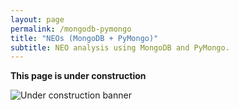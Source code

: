 ```yaml
---
layout: page
permalink: /mongodb-pymongo
title: "NEOs (MongoDB + PyMongo)"
subtitle: NEO analysis using MongoDB and PyMongo.
---
```


**This page is under construction**

![Under construction banner](https://alvavr.github.io//img/under-construction.png)